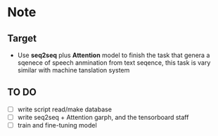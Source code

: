 # Note

## Target 

- Use **seq2seq** plus **Attention** model to finish the task that genera a sqenece of speech anmination from text seqence, this task is vary similar with machine tanslation system

## TO DO

- [ ] write script read/make database
- [ ] write seq2seq + Attention garph, and the tensorboard staff
- [ ] train and fine-tuning model 
